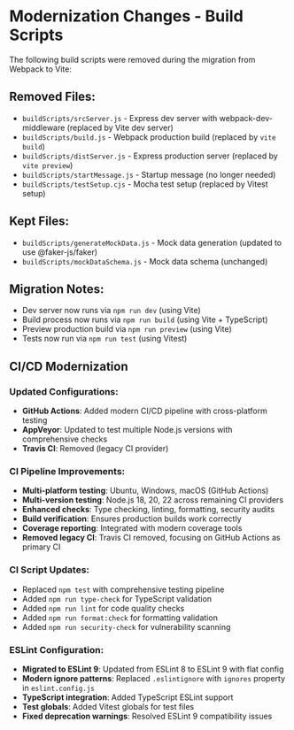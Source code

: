 # Modernization Changes - Build Scripts

The following build scripts were removed during the migration from Webpack to Vite:

## Removed Files:

- `buildScripts/srcServer.js` - Express dev server with webpack-dev-middleware (replaced by Vite dev server)
- `buildScripts/build.js` - Webpack production build (replaced by `vite build`)
- `buildScripts/distServer.js` - Express production server (replaced by `vite preview`)
- `buildScripts/startMessage.js` - Startup message (no longer needed)
- `buildScripts/testSetup.cjs` - Mocha test setup (replaced by Vitest setup)

## Kept Files:

- `buildScripts/generateMockData.js` - Mock data generation (updated to use @faker-js/faker)
- `buildScripts/mockDataSchema.js` - Mock data schema (unchanged)

## Migration Notes:

- Dev server now runs via `npm run dev` (using Vite)
- Build process now runs via `npm run build` (using Vite + TypeScript)
- Preview production build via `npm run preview` (using Vite)
- Tests now run via `npm run test` (using Vitest)

## CI/CD Modernization

### Updated Configurations:

- **GitHub Actions**: Added modern CI/CD pipeline with cross-platform testing
- **AppVeyor**: Updated to test multiple Node.js versions with comprehensive checks
- **Travis CI**: Removed (legacy CI provider)

### CI Pipeline Improvements:

- **Multi-platform testing**: Ubuntu, Windows, macOS (GitHub Actions)
- **Multi-version testing**: Node.js 18, 20, 22 across remaining CI providers
- **Enhanced checks**: Type checking, linting, formatting, security audits
- **Build verification**: Ensures production builds work correctly
- **Coverage reporting**: Integrated with modern coverage tools
- **Removed legacy CI**: Travis CI removed, focusing on GitHub Actions as primary CI

### CI Script Updates:

- Replaced `npm test` with comprehensive testing pipeline
- Added `npm run type-check` for TypeScript validation
- Added `npm run lint` for code quality checks
- Added `npm run format:check` for formatting validation
- Added `npm run security-check` for vulnerability scanning

### ESLint Configuration:

- **Migrated to ESLint 9**: Updated from ESLint 8 to ESLint 9 with flat config
- **Modern ignore patterns**: Replaced `.eslintignore` with `ignores` property in `eslint.config.js`
- **TypeScript integration**: Added TypeScript ESLint support
- **Test globals**: Added Vitest globals for test files
- **Fixed deprecation warnings**: Resolved ESLint 9 compatibility issues
